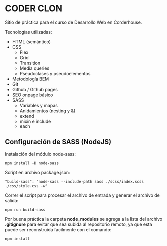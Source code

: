 # CODER CLON

Sitio de práctica para el curso de Desarrollo Web en Corderhouse.

Tecnologías utilizadas:

- HTML (semántico)
- CSS
  - Flex
  - Grid
  - Transition
  - Media queries
  - Pseudoclases y pseudoelementos
- Metodología BEM
- Git
- Github / Github pages
- SEO onpage básico
- SASS
  - Variables y mapas
  - Anidamientos (nesting y &)
  - extend
  - mixin e include
  - each

## Configuración de SASS (NodeJS)

Instalación del módulo node-sass:

`npm install -D node-sass`

Script en archivo package.json:

`"build-sass": "node-sass --include-path sass ./scss/index.scss ./css/style.css -w"`

Correr el script para procesar el archivo de entrada y generar el archivo de salida:

`npm run build-sass`

Por buena práctica la carpeta **node_modules** se agrega a la lista del archivo **.gitignore** para evitar que sea subida al repositorio remoto, ya que esta puede ser reconstruida facilmente con el comando:

`npm install`
